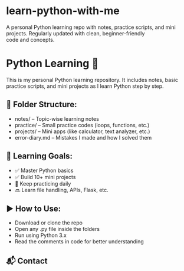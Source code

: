 # learn-python-with-me
A personal Python learning repo with notes, practice scripts, and mini projects. Regularly updated with clean, beginner-friendly code and concepts.
# Python Learning 🚀

This is my personal Python learning repository. It includes notes, basic practice scripts, and mini projects as I learn Python step by step.

## 📂 Folder Structure:

- notes/ – Topic-wise learning notes  
- practice/ – Small practice codes (loops, functions, etc.)  
- projects/ – Mini apps (like calculator, text analyzer, etc.)  
- error-diary.md – Mistakes I made and how I solved them

## 🎯 Learning Goals:

- ✅ Master Python basics  
- ✅ Build 10+ mini projects  
- 🔄 Keep practicing daily  
- 🔜 Learn file handling, APIs, Flask, etc.

## ▶ How to Use:

- Download or clone the repo  
- Open any .py file inside the folders  
- Run using Python 3.x  
- Read the comments in code for better understanding

## 📬 Contact

